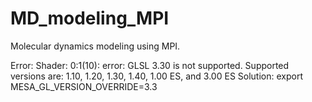 # MD_modeling_MPI
Molecular dynamics modeling using MPI.

Error: Shader: 0:1(10): error: GLSL 3.30 is not supported. Supported versions are: 1.10, 1.20, 1.30, 1.40, 1.00 ES, and 3.00 ES
Solution: export MESA_GL_VERSION_OVERRIDE=3.3
